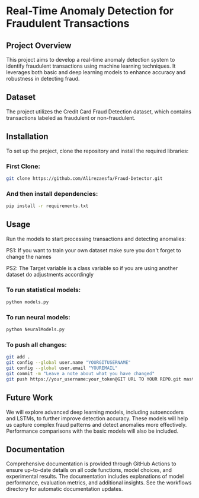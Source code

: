 # Real-Time Anomaly Detection for Fraudulent Transactions

## Project Overview
This project aims to develop a real-time anomaly detection system to identify fraudulent transactions using machine learning techniques. It leverages both basic and deep learning models to enhance accuracy and robustness in detecting fraud.

## Dataset
The project utilizes the Credit Card Fraud Detection dataset, which contains transactions labeled as fraudulent or non-fraudulent.

## Installation
To set up the project, clone the repository and install the required libraries:
### First Clone:
```bash
git clone https://github.com/Alirezaesfa/Fraud-Detector.git
```
### And then install dependencies:
```bash
pip install -r requirements.txt
```

## Usage
Run the models to start processing transactions and detecting anomalies:

PS1: If you want to train your own dataset make sure you don't forget to change the names

PS2: The Target variable is a class variable so if you are using another dataset do adjustments accordingly
### To run statistical models:
```bash
python models.py
```
### To run neural models:
```bash
python NeuralModels.py
```

### To push all changes:
```bash
git add .
git config --global user.name "YOURGITUSERNAME"
git config --global user.email "YOUREMAIL"
git commit -m "Leave a note about what you have changed"
git push https://your_username:your_token@GIT URL TO YOUR REPO.git master


```

## Future Work
We will explore advanced deep learning models, including autoencoders and LSTMs, to further improve detection accuracy. These models will help us capture complex fraud patterns and detect anomalies more effectively. Performance comparisons with the basic models will also be included.

## Documentation
Comprehensive documentation is provided through GitHub Actions to ensure up-to-date details on all code functions, model choices, and experimental results. The documentation includes explanations of model performance, evaluation metrics, and additional insights. See the workflows directory for automatic documentation updates.
